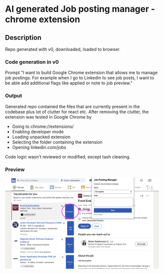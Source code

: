 # AI generated Job posting manager - chrome extension 

## Description
Repo generated with v0, downloaded, loaded to browser.

### Code generation in v0
Prompt "I want to build Google Chrome extension that allows me to manage job postings. For example when I go to Linkedin to see job posts, I want to be able add additional flags like applied or note to job preview."

### Output
Generated repo contained the files that are currently present in the codebase plus lot of clutter for react etc. 
After removing the clutter, the extension was tested in Google Chrome by 
- Going to chrome://extensions/
- Enabling developer mode
- Loading unpacked extension
- Selecting the folder containing the extension
- Opening linkedin.com/jobs

Code logic wasn't reviewed or modified, except tash cleaning.  

### Preview
![Screenshot.png](Screenshot.png)





